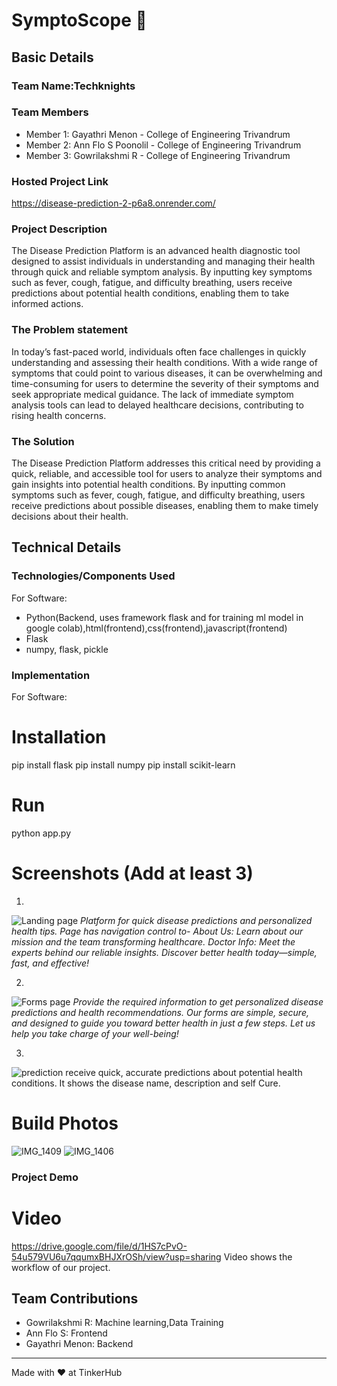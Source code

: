 # SymptoScope 🎯


## Basic Details
### Team Name:Techknights


### Team Members
- Member 1: Gayathri Menon - College of Engineering Trivandrum
- Member 2: Ann Flo S Poonolil - College of Engineering Trivandrum
- Member 3: Gowrilakshmi R - College of Engineering Trivandrum

### Hosted Project Link
https://disease-prediction-2-p6a8.onrender.com/

### Project Description
The Disease Prediction Platform is an advanced health diagnostic tool designed to assist individuals in understanding and managing their health through quick and reliable symptom analysis. By inputting key symptoms such as fever, cough, fatigue, and difficulty breathing, users receive predictions about potential health conditions, enabling them to take informed actions.

### The Problem statement
In today’s fast-paced world, individuals often face challenges in quickly understanding and assessing their health conditions. With a wide range of symptoms that could point to various diseases, it can be overwhelming and time-consuming for users to determine the severity of their symptoms and seek appropriate medical guidance. The lack of immediate symptom analysis tools can lead to delayed healthcare decisions, contributing to rising health concerns.

### The Solution
The Disease Prediction Platform addresses this critical need by providing a quick, reliable, and accessible tool for users to analyze their symptoms and gain insights into potential health conditions. By inputting common symptoms such as fever, cough, fatigue, and difficulty breathing, users receive predictions about possible diseases, enabling them to make timely decisions about their health.

## Technical Details
### Technologies/Components Used
For Software:
- Python(Backend, uses framework flask and for training ml model in google colab),html(frontend),css(frontend),javascript(frontend)
- Flask
- numpy, flask, pickle

### Implementation
For Software:
# Installation
pip install flask
pip install numpy
pip install scikit-learn

# Run
python app.py

# Screenshots (Add at least 3)
1.
![Landing page](https://github.com/user-attachments/assets/04ca00c3-0482-4c02-b28c-1ce672583197)
*Platform for quick disease predictions and personalized health tips.
Page has navigation control to-
About Us: Learn about our mission and the team transforming healthcare.
Doctor Info: Meet the experts behind our reliable insights.
Discover better health today—simple, fast, and effective!*

2.
![Forms page](https://github.com/user-attachments/assets/0836ab11-1dcd-4136-8dab-ca29aad64467)
*Provide the required information to get personalized disease predictions and health recommendations.
Our forms are simple, secure, and designed to guide you toward better health in just a few steps. Let us help you take charge of your well-being!*

3.
![prediction](https://github.com/user-attachments/assets/6b336df4-6d7e-40d4-8630-ded7a4e5daf2)
receive quick, accurate predictions about potential health conditions.
It shows the disease name, description and self Cure.


# Build Photos
![IMG_1409](https://github.com/user-attachments/assets/e7505956-09b0-4bdd-a49d-21c43b3b6fe9)
![IMG_1406](https://github.com/user-attachments/assets/72160280-1acd-4c36-8693-9896b5763f0b)

### Project Demo
# Video
https://drive.google.com/file/d/1HS7cPvO-54u579VU6u7qqumxBHJXrOSh/view?usp=sharing
Video shows the workflow of our project.


## Team Contributions
- Gowrilakshmi R: Machine learning,Data Training
- Ann Flo S: Frontend
- Gayathri Menon: Backend

---
Made with ❤️ at TinkerHub
